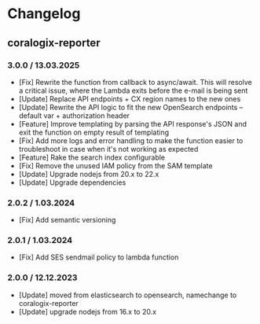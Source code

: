 # Changelog

## coralogix-reporter

### 3.0.0 / 13.03.2025
* [Fix] Rewrite the function from callback to async/await. This will resolve a critical issue, where the Lambda exits before the e-mail is being sent
* [Update] Replace API endpoints + CX region names to the new ones
* [Update] Rewrite the API logic to fit the new OpenSearch endpoints – default var + authorization header
* [Feature] Improve templating by parsing the API response's JSON and exit the function on empty result of templating
* [Fix] Add more logs and error handling to make the function easier to troubleshoot in case when it's not working as expected
* [Feature] Rake the search index configurable
* [Fix] Remove the unused IAM policy from the SAM template
* [Update] Upgrade nodejs from 20.x to 22.x
* [Update] Upgrade dependencies

### 2.0.2 / 1.03.2024
* [Fix] Add semantic versioning

### 2.0.1 / 1.03.2024
* [Fix] Add SES sendmail policy to lambda function

### 2.0.0 / 12.12.2023
* [Update] moved from elasticsearch to opensearch, namechange to coralogix-reporter
* [Update] upgrade nodejs from 16.x to 20.x

